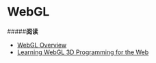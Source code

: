 # WebGL

#####**阅读**

- [WebGL Overview](http://html5index.org/WebGL%20-%20Overview.html)
- [Learning WebGL 3D Programming for the Web](http://learningwebgl.com/blog/?page_id=1217)